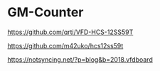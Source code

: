 # GM-Counter








https://github.com/qrti/VFD-HCS-12SS59T


https://github.com/m42uko/hcs12ss59t


https://notsyncing.net/?p=blog&b=2018.vfdboard
